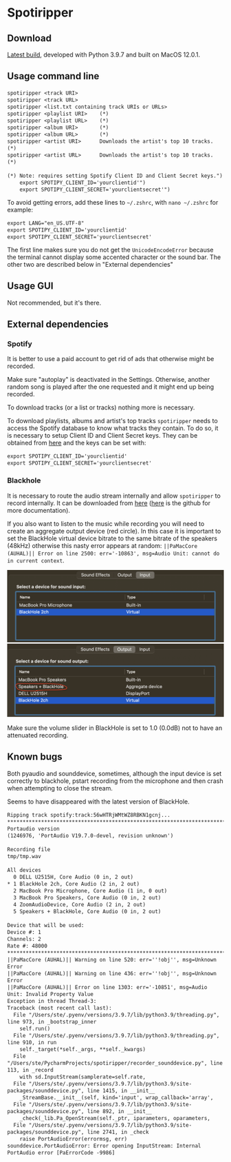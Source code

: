 # Spotiripper

## Download

[Latest build](dist/spotiripper), developed with Python 3.9.7 and built on MacOS 12.0.1.

## Usage command line

    spotiripper <track URI>
    spotiripper <track URL>
    spotiripper <list.txt containing track URIs or URLs>
    spotiripper <playlist URI>    (*)
    spotiripper <playlist URL>    (*)
    spotiripper <album URI>       (*)
    spotiripper <album URL>       (*)
    spotiripper <artist URI>      Downloads the artist's top 10 tracks. (*)
    spotiripper <artist URL>      Downloads the artist's top 10 tracks. (*)

    (*) Note: requires setting Spotify Client ID and Client Secret keys.")
        export SPOTIPY_CLIENT_ID='yourclientid'")
        export SPOTIPY_CLIENT_SECRET='yourclientsecret'")

To avoid getting errors, add these lines to `~/.zshrc`, with `nano ~/.zshrc` for example:

````
export LANG="en_US.UTF-8"
export SPOTIPY_CLIENT_ID='yourclientid'
export SPOTIPY_CLIENT_SECRET='yourclientsecret'
````

The first line makes sure you do not get the `UnicodeEncodeError` because the terminal cannot display some accented
character or the sound bar. The other two are described below in "External dependencies"

## Usage GUI

Not recommended, but it's there.

## External dependencies

### Spotify

It is better to use a paid account to get rid of ads that otherwise might be recorded.

Make sure "autoplay" is deactivated in the Settings. Otherwise, another random song is played after the one requested
and it might end up being recorded.

To download tracks (or a list or tracks) nothing more is necessary.

To download playlists, albums and artist's top tracks `spotiripper` needs to access the Spotify database to know what
tracks they contain. To do so, it is necessary to setup Client ID and Client Secret keys. They can be obtained
from [here](https://developer.spotify.com/dashboard/applications) and the keys can be set with:

````
export SPOTIPY_CLIENT_ID='yourclientid'
export SPOTIPY_CLIENT_SECRET='yourclientsecret'
````

### Blackhole

It is necessary to route the audio stream internally and allow `spotiripper` to record internally. It can be downloaded
from [here](https://existential.audio/blackhole/) ([here](https://github.com/ExistentialAudio/BlackHole/wiki) is the
github for more documentation).

If you also want to listen to the music while recording you will need to create an aggregate output device (red circle).
In this case it is important to set the BlackHole virtual device bitrate to the same bitrate of the speakers (48kHz)
otherwise this nasty error appears at
random: `||PaMacCore (AUHAL)|| Error on line 2500: err='-10863', msg=Audio Unit: cannot do in current context`.

![alt text1](docs/audio_input.png "Input")
![alt text1](docs/audio_output.png "Output")

Make sure the volume slider in BlackHole is set to 1.0 (0.0dB) not to have an attenuated recording.

## Known bugs

Both pyaudio and sounddevice, sometimes, although the input device is set correctly to blackhole, pstart recording from
the microphone and then crash when attempting to close the stream.

Seems to have disappeared with the latest version of BlackHole.

````
Ripping track spotify:track:56wHTRjWMtWZ8RBKN1gcnj...                                                         
********************************************************************************
Portaudio version
(1246976, 'PortAudio V19.7.0-devel, revision unknown')

Recording file
tmp/tmp.wav

All devices
  0 DELL U2515H, Core Audio (0 in, 2 out)
* 1 BlackHole 2ch, Core Audio (2 in, 2 out)
  2 MacBook Pro Microphone, Core Audio (1 in, 0 out)
  3 MacBook Pro Speakers, Core Audio (0 in, 2 out)
  4 ZoomAudioDevice, Core Audio (2 in, 2 out)
  5 Speakers + BlackHole, Core Audio (0 in, 2 out)

Device that will be used:
Device #: 1
Channels: 2
Rate #: 48000
********************************************************************************
||PaMacCore (AUHAL)|| Warning on line 520: err=''!obj'', msg=Unknown Error
||PaMacCore (AUHAL)|| Warning on line 436: err=''!obj'', msg=Unknown Error
||PaMacCore (AUHAL)|| Error on line 1303: err='-10851', msg=Audio Unit: Invalid Property Value
Exception in thread Thread-3:
Traceback (most recent call last):
  File "/Users/ste/.pyenv/versions/3.9.7/lib/python3.9/threading.py", line 973, in _bootstrap_inner
    self.run()
  File "/Users/ste/.pyenv/versions/3.9.7/lib/python3.9/threading.py", line 910, in run
    self._target(*self._args, **self._kwargs)
  File "/Users/ste/PycharmProjects/spotiripper/recorder_sounddevice.py", line 113, in _record
    with sd.InputStream(samplerate=self.rate,
  File "/Users/ste/.pyenv/versions/3.9.7/lib/python3.9/site-packages/sounddevice.py", line 1415, in __init__
    _StreamBase.__init__(self, kind='input', wrap_callback='array',
  File "/Users/ste/.pyenv/versions/3.9.7/lib/python3.9/site-packages/sounddevice.py", line 892, in __init__
    _check(_lib.Pa_OpenStream(self._ptr, iparameters, oparameters,
  File "/Users/ste/.pyenv/versions/3.9.7/lib/python3.9/site-packages/sounddevice.py", line 2741, in _check
    raise PortAudioError(errormsg, err)
sounddevice.PortAudioError: Error opening InputStream: Internal PortAudio error [PaErrorCode -9986]
````